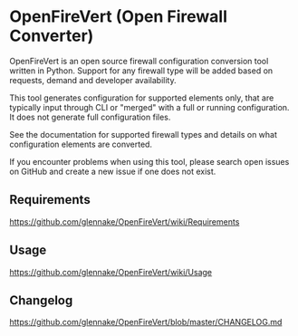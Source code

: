 # OpenFireVert (Open Firewall Converter)

OpenFireVert is an open source firewall configuration conversion tool written in Python.
Support for any firewall type will be added based on requests, demand and developer availability.

This tool generates configuration for supported elements only, that are typically input through CLI or "merged" with a full or running configuration. It does not generate full configuration files.

See the documentation for supported firewall types and details on what configuration elements are converted.

If you encounter problems when using this tool, please search open issues on GitHub and create a new issue if one does not exist.

## Requirements

https://github.com/glennake/OpenFireVert/wiki/Requirements

## Usage

https://github.com/glennake/OpenFireVert/wiki/Usage

## Changelog

https://github.com/glennake/OpenFireVert/blob/master/CHANGELOG.md
